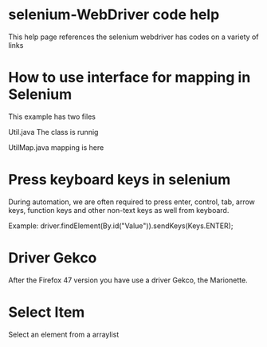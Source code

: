 # selenium-WebDriver code help
This help page references the selenium webdriver has codes on a variety of links

# How to use interface for mapping in Selenium
This example has two files

Util.java The class is runnig 

UtilMap.java mapping is here

# Press keyboard keys in selenium
During automation, we are often required to press enter, control, tab, arrow keys, function keys and other non-text keys as well from keyboard.

Example: driver.findElement(By.id("Value")).sendKeys(Keys.ENTER);

# Driver Gekco
After the Firefox 47 version you have use a driver Gekco, the Marionette.

# Select Item
Select an element from a arraylist
